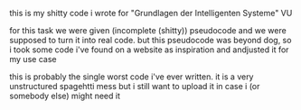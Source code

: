 this is my shitty code i wrote for "Grundlagen der Intelligenten Systeme" VU

for this task we were given (incomplete (shitty)) pseudocode and we were supposed to turn it into real code.
but this pseudocode was beyond dog, so i took some code i've found on a website as inspiration and andjusted it for my use case

this is probably the single worst code i've ever written. it is a very unstructured spagehtti mess but i still want 
to upload it in case i (or somebody else) might need it